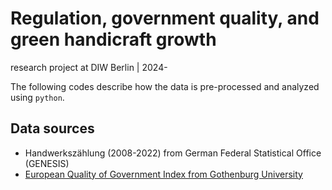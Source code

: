 # Regulation, government quality, and green handicraft growth

research project at DIW Berlin | 2024-

The following codes describe how the data is pre-processed and analyzed using `python`.

## Data sources

- Handwerkszählung (2008-2022) from German Federal Statistical Office (GENESIS)
- [European Quality of Government Index from Gothenburg University](https://www.gu.se/en/quality-government/qog-data/data-downloads/european-quality-of-government-index)
